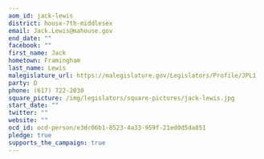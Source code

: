 ```yaml
---
aom_id: jack-lewis
district: house-7th-middlesex
email: Jack.Lewis@mahouse.gov
end_date: ""
facebook: ""
first_name: Jack
hometown: Framingham
last_name: Lewis
malegislature_url: https://malegislature.gov/Legislators/Profile/JPL1
party: D
phone: (617) 722-2030
square_picture: /img/legislators/square-pictures/jack-lewis.jpg
start_date: ""
twitter: ""
website: ""
ocd_id: ocd-person/e3dc06b1-8523-4a33-959f-21ed0d5da851
pledge: true
supports_the_campaign: true
---
```

